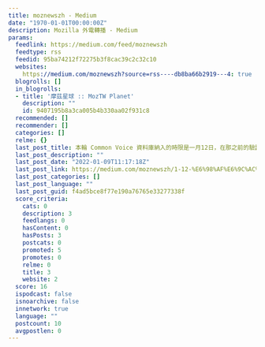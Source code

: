 ```yaml
---
title: moznewszh - Medium
date: "1970-01-01T00:00:00Z"
description: Mozilla 外電轉播 - Medium
params:
  feedlink: https://medium.com/feed/moznewszh
  feedtype: rss
  feedid: 95ba74212f72275b3f8cac39c2c32c10
  websites:
    https://medium.com/moznewszh?source=rss----db8ba66b2919---4: true
  blogrolls: []
  in_blogrolls:
  - title: '摩茲星球 :: MozTW Planet'
    description: ""
    id: 9407195b8a3ca005b4b330aa02f931c8
  recommended: []
  recommender: []
  categories: []
  relme: {}
  last_post_title: 本輪 Common Voice 資料庫納入的時限是一月12日，在那之前的驗證跟錄音，就會收錄進本月稍晚釋出的新板資料庫中。
  last_post_description: ""
  last_post_date: "2022-01-09T11:17:18Z"
  last_post_link: https://medium.com/moznewszh/1-12-%E6%98%AF%E6%9C%AC%E8%BC%AA-common-voice-%E8%B3%87%E6%96%99%E5%BA%AB%E7%B4%8D%E5%85%A5%E7%9A%84%E6%99%82%E9%99%90-%E5%9C%A8%E9%82%A3%E4%B9%8B%E5%89%8D%E7%9A%84%E9%A9%97%E8%AD%89%E8%B7%9F%E9%8C%84%E9%9F%B3%E5%B0%B1%E6%9C%83%E8%B6%95%E4%B8%8A%E6%9C%AC%E6%9C%88%E7%A8%8D%E6%99%9A%E9%87%8B%E5%87%BA%E7%9A%84%E6%96%B0%E6%9D%BF%E8%B3%87%E6%96%99%E5%BA%AB%E4%B8%AD-9155a7445da3?source=rss----db8ba66b2919---4
  last_post_categories: []
  last_post_language: ""
  last_post_guid: f4ad5bce8f77e190a76765e33277338f
  score_criteria:
    cats: 0
    description: 3
    feedlangs: 0
    hasContent: 0
    hasPosts: 3
    postcats: 0
    promoted: 5
    promotes: 0
    relme: 0
    title: 3
    website: 2
  score: 16
  ispodcast: false
  isnoarchive: false
  innetwork: true
  language: ""
  postcount: 10
  avgpostlen: 0
---
```

